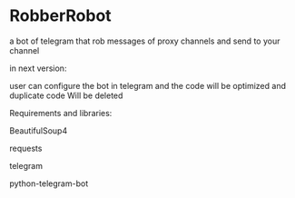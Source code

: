# RobberRobot
a bot of telegram that rob messages of proxy channels and send to your channel

in next version:

user can configure the bot in telegram and the code will be optimized and duplicate code Will be deleted


 

Requirements and libraries:

BeautifulSoup4

requests

telegram

python-telegram-bot

